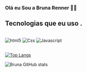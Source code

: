 ### Olá eu Sou a Bruna Renner 👱‍♀️

## Tecnologias que eu uso . 
<div style="display: inline_block"><br/>
<img alt="html5" src="https://img.shields.io/badge/HTML5-E34F26?style=for-the-badge&logo=html5&logoColor=white" />
<img alt="Css" src="https://img.shields.io/badge/CSS3-1572B6?style=for-the-badge&logo=css3&logoColor=white" />
<img alt="Javascript" src="https://img.shields.io/badge/JavaScript-F7DF1E?style=for-the-badge&logo=javascript&logoColor=black" />
</div><br/>

[![Top Langs](https://github-readme-stats.vercel.app/api/top-langs/?username=brunarenner&layout=donut)](https://github.com/anuraghazra/github-readme-stats)

![Bruna GitHub stats](https://github-readme-stats.vercel.app/api?username=brunarenner&show_icons=true&theme=dracula)



  





